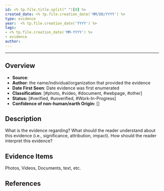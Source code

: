 ```yaml
---
id: <% tp.file.title.split(" ")[0] %>
created_date: <% tp.file.creation_date('MM/DD/YYYY') %>
type: evidence
year:  <% tp.file.creation_date('YYYY') %>
tags:
- <% tp.file.creation_date('MM-YYYY') %>
- evidence
author:
---
```


----

## Overview

- **Source**:
- **Author**: the name/individual/organization that provided the evidence
- **Date First Seen**: Date evidence was first enumerated
- **Classification**: [#photo, #video, #document, #webpage, #other]
- **Status:** [#verified, #unverified, #Work-In-Progress]
- **Confidence of non-human/earth Origin:** []

## Description

What is the evidence regarding? What should the reader understand about this evidence (i.e., significance, attribution, impact). How should the reader interpret this evidence?

## Evidence Items

Photos, Videos, Documents, text, etc. 

## References
